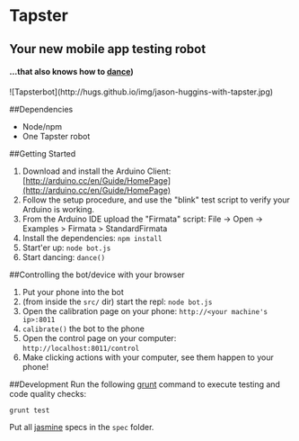 # Tapster

## Your new mobile app testing robot

#### ...that also knows how to [dance](http://youtu.be/lbjilf5cz88))

<span>
    ![Tapsterbot](http://hugs.github.io/img/jason-huggins-with-tapster.jpg)
</span>

##Dependencies
- Node/npm
- One Tapster robot

##Getting Started

1. Download and install the Arduino Client: [http://arduino.cc/en/Guide/HomePage](http://arduino.cc/en/Guide/HomePage)
2. Follow the setup procedure, and use the "blink" test script to verify your Arduino is working.
3. From the Arduino IDE upload the "Firmata" script: File -> Open -> Examples > Firmata > StandardFirmata
4. Install the dependencies: `npm install`
5. Start'er up: `node bot.js`
6. Start dancing: `dance()`


##Controlling the bot/device with your browser

1. Put your phone into the bot
2. (from inside the `src/` dir) start the repl: `node bot.js`
3. Open the calibration page on your phone: `http://<your machine's ip>:8011`
3. `calibrate()` the bot to the phone
4. Open the control page on your computer: `http://localhost:8011/control`
5. Make clicking actions with your computer, see them happen to your phone!

##Development
Run the following [grunt](http://gruntjs.com/) command to execute testing and code quality checks:

    grunt test

Put all [jasmine](http://pivotal.github.io/jasmine/) specs in the `spec` folder.
